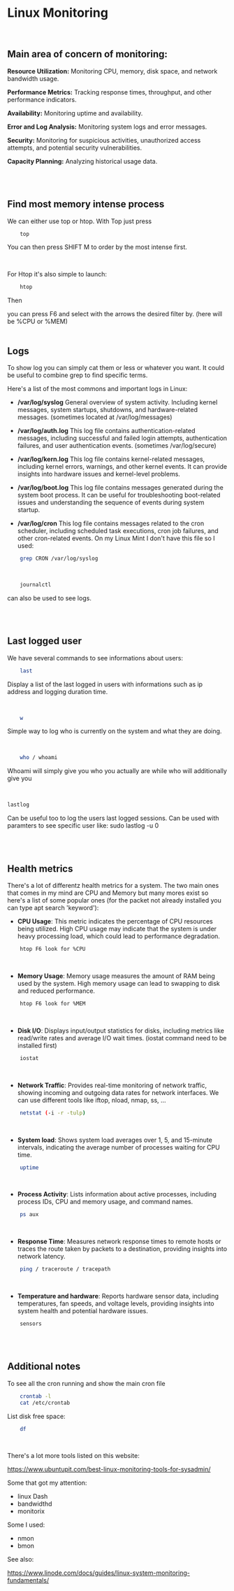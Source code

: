 # Linux Monitoring

<br>

## Main area of concern of monitoring:

__Resource Utilization:__ Monitoring CPU, memory, disk space, and network bandwidth usage.

__Performance Metrics:__ Tracking response times, throughput, and other performance indicators.

__Availability:__ Monitoring uptime and availability.

__Error and Log Analysis:__ Monitoring system logs and error messages.

__Security:__ Monitoring for suspicious activities, unauthorized access attempts, and potential security vulnerabilities.

__Capacity Planning:__ Analyzing historical usage data.

<br>
<br>

## Find most memory intense process

We can either use top or htop.
With Top just press

```bash
    top
```

You can then press SHIFT M to order by the most intense first.

<br>

For Htop it's also simple to launch:

```bash
    htop
```

<p style="">Then</p> you can press F6 and select with the arrows the desired filter by. (here will be %CPU or %MEM)

<br>
<br>

## Logs

To show log you can simply cat them or less or whatever you want. It could be useful to combine grep to find specific terms.

Here's a list of the most commons and important logs in Linux:

- __/var/log/syslog__ General overview of system activity. Including kernel messages, system startups, shutdowns, and hardware-related messages. (sometimes located at /var/log/messages)

- __/var/log/auth.log__ This log file contains authentication-related messages, including successful and failed login attempts, authentication failures, and user authentication events. (sometimes /var/log/secure)

- __/var/log/kern.log__ This log file contains kernel-related messages, including kernel errors, warnings, and other kernel events. It can provide insights into hardware issues and kernel-level problems.

- __/var/log/boot.log__ This log file contains messages generated during the system boot process. It can be useful for troubleshooting boot-related issues and understanding the sequence of events during system startup.

- __/var/log/cron__ This log file contains messages related to the cron scheduler, including scheduled task executions, cron job failures, and other cron-related events. On my Linux Mint I don't have this file so I used:
```bash
    grep CRON /var/log/syslog
```

<br>

```bash
    journalctl
```

can also be used to see logs.

<br>
<br>

## Last logged user

We have several commands to see informations about users:

```bash
    last
```

Display a list of the last logged in users with informations such as ip address and logging duration time.

<br>

```bash
    w
```

Simple way to log who is currently on the system and what they are doing.

<br>

```bash
    who / whoami
```

Whoami will simply give you who you actually are while who will additionally give you

<br>

```bash
lastlog
```

Can be useful too to log the users last logged sessions. Can be used with paramters to see specific user like: sudo lastlog -u 0

<br>
<br>

## Health metrics

There's a lot of differentz health metrics for a system.
The two main ones that comes in my mind are CPU and Memory but many mores exist so here's a list of some popular ones (for the packet not already installed you can type apt search 'keyword'):

- __CPU Usage__: This metric indicates the percentage of CPU resources being utilized. High CPU usage may indicate that the system is under heavy processing load, which could lead to performance degradation.

```bash
    htop F6 look for %CPU
```

<br>

- __Memory Usage__: Memory usage measures the amount of RAM being used by the system. High memory usage can lead to swapping to disk and reduced performance.

```bash
    htop F6 look for %MEM
```

<br>

- __Disk I/O__: Displays input/output statistics for disks, including metrics like read/write rates and average I/O wait times. (iostat command need to be installed first)

```bash
    iostat
```

<br>

- __Network Traffic__: Provides real-time monitoring of network traffic, showing incoming and outgoing data rates for network interfaces. We can use different tools like iftop, nload, nmap, ss, ...

```bash
    netstat (-i -r -tulp)
```

<br>

- __System load__: Shows system load averages over 1, 5, and 15-minute intervals, indicating the average number of processes waiting for CPU time.

```bash
    uptime
```

<br>

- __Process Activity__: Lists information about active processes, including process IDs, CPU and memory usage, and command names.

```bash
    ps aux
```

<br>

- __Response Time__: Measures network response times to remote hosts or traces the route taken by packets to a destination, providing insights into network latency.

```bash
    ping / traceroute / tracepath
```

<br>

- __Temperature and hardware__: Reports hardware sensor data, including temperatures, fan speeds, and voltage levels, providing insights into system health and potential hardware issues.

```bash
    sensors
```

<br>
<br>

## Additional notes

To see all the cron running and show the main cron file

```bash
    crontab -l
    cat /etc/crontab
```

List disk free space:

```bash
    df
```

<br>

There's a lot more tools listed on this website:

https://www.ubuntupit.com/best-linux-monitoring-tools-for-sysadmin/

Some that got my attention:

- linux Dash
- bandwidthd
- monitorix

Some I used:

- nmon
- bmon

See also:

https://www.linode.com/docs/guides/linux-system-monitoring-fundamentals/

